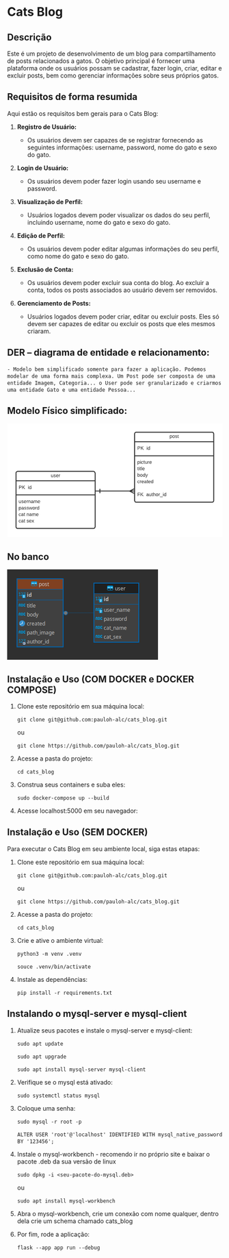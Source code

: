 # Cats Blog

## Descrição

Este é um projeto de desenvolvimento de um blog para compartilhamento de posts relacionados a gatos. O objetivo principal é fornecer uma plataforma onde os usuários possam se cadastrar, fazer login, criar, editar e excluir posts, bem como gerenciar informações sobre seus próprios gatos.


## Requisitos de forma resumida

Aqui estão os requisitos bem gerais para o Cats Blog:

1. **Registro de Usuário:**
   - Os usuários devem ser capazes de se registrar fornecendo as seguintes informações: username, password, nome do gato e sexo do gato.

2. **Login de Usuário:**
   - Os usuários devem poder fazer login usando seu username e password.

3. **Visualização de Perfil:**
   - Usuários logados devem poder visualizar os dados do seu perfil, incluindo username, nome do gato e sexo do gato.

4. **Edição de Perfil:**
   - Os usuários devem poder editar algumas informações do seu perfil, como nome do gato e sexo do gato.

5. **Exclusão de Conta:**
   - Os usuários devem poder excluir sua conta do blog. Ao excluir a conta, todos os posts associados ao usuário devem ser removidos.

6. **Gerenciamento de Posts:**
   - Usuários logados devem poder criar, editar ou excluir posts. Eles só devem ser capazes de editar ou excluir os posts que eles mesmos criaram.


## DER – diagrama de entidade e relacionamento:
    - Modelo bem simplificado somente para fazer a aplicação. Podemos modelar de uma forma mais complexa. Um Post pode ser composta de uma entidade Imagem, Categoria... o User pode ser granularizado e criarmos uma entidade Gato e uma entidade Pessoa...
  
## Modelo Físico simplificado:
![Screenshot](img/der.png)

## No banco
![Screenshot](img/relacionamento-banco.png)

## Instalação e Uso (COM DOCKER e DOCKER COMPOSE)

1. Clone este repositório em sua máquina local:

    ```
    git clone git@github.com:pauloh-alc/cats_blog.git
    ```

    ou

    ```
    git clone https://github.com/pauloh-alc/cats_blog.git
    ```

2. Acesse a pasta do projeto:

    ```
    cd cats_blog
    ```

3. Construa seus containers e suba eles:

    ```
    sudo docker-compose up --build
    ```

4. Acesse localhost:5000 em seu navegador:


## Instalação e Uso (SEM DOCKER)

Para executar o Cats Blog em seu ambiente local, siga estas etapas:

1. Clone este repositório em sua máquina local:

    ```
    git clone git@github.com:pauloh-alc/cats_blog.git
    ```

    ou

    ```
    git clone https://github.com/pauloh-alc/cats_blog.git
    ```

2. Acesse a pasta do projeto:

    ```
    cd cats_blog
    ```

3. Crie e ative o ambiente virtual:
    ```
    python3 -m venv .venv
    ```
    ```
    souce .venv/bin/activate
    ```

4. Instale as dependências:

    ```
    pip install -r requirements.txt
    ```

## Instalando o mysql-server e mysql-client

1. Atualize seus pacotes e instale o mysql-server e mysql-client:
   
    ```
    sudo apt update
    ```
    ```
    sudo apt upgrade
    ```
    ```
    sudo apt install mysql-server mysql-client
    ```

2. Verifique se o mysql está ativado:

    ```
    sudo systemctl status mysql
    ```

3. Coloque uma senha:

    ```
    sudo mysql -r root -p
    ```
    ```
    ALTER USER 'root'@'localhost' IDENTIFIED WITH mysql_native_password BY '123456';
    ```

4. Instale o mysql-workbench - recomendo ir no próprio site e baixar o pacote .deb da sua versão de linux
 
    ```
    sudo dpkg -i <seu-pacote-do-mysql.deb>
    ```
    ou
    ```
    sudo apt install mysql-workbench
    ```
5. Abra o mysql-workbench, crie um conexão com nome qualquer, dentro dela crie um schema chamado cats_blog

6. Por fim, rode a aplicação:  
    ```
    flask --app app run --debug
    ```